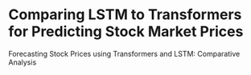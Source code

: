 # Comparing LSTM to Transformers for Predicting Stock Market Prices 

Forecasting Stock Prices using Transformers and LSTM: Comparative Analysis

